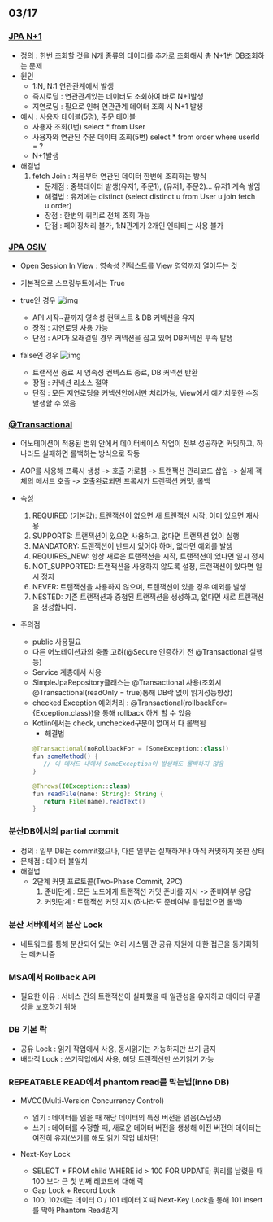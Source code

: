 ## 03/17

### [JPA N+1](https://velog.io/@sweet_sumin/JPA-N1-%EC%9D%B4%EC%8A%88%EB%8A%94-%EB%AC%B4%EC%97%87%EC%9D%B4%EA%B3%A0-%ED%95%B4%EA%B2%B0%EC%B1%85%EC%9D%80-%EB%AC%B4%EC%97%87%EC%9D%B8%EA%B0%80%EC%9A%94)
 - 정의 : 한번 조회할 것을 N개 종류의 데이터를 추가로 조회해서 총 N+1번 DB조회하는 문제
 - 원인
   - 1:N, N:1 연관관계에서 발생
   - 즉시로딩 : 연관관계있는 데이터도 조회하여 바로 N+1발생
   - 지연로딩 : 필요로 인해 연관관계 데이터 조회 시 N+1 발생
 - 예시 : 사용자 테이블(5명), 주문 테이블
   - 사용자 조회(1번) select * from User
   - 사용자와 연관된 주문 데이터 조회(5번) select * from order where userId = ?
   - N+1발생
 - 해결법
   1. fetch Join : 처음부터 연관된 데이터 한번에 조회하는 방식
      - 문제점 : 중복데이터 발생(유저1, 주문1), (유저1, 주문2)... 유저1 계속 쌓임
      - 해결법 : 유저에는 distinct (select distinct u from User u join fetch u.order)
      - 장점 : 한번의 쿼리로 전체 조회 가능
      - 단점 : 페이징처리 불가, 1:N관계가 2개인 엔티티는 사용 불가

### [JPA OSIV](https://hstory0208.tistory.com/entry/SpringJPA-OSIV-%EC%A0%84%EB%9E%B5%EC%9D%B4%EB%9E%80-%EC%96%B8%EC%A0%9C-%EC%82%AC%EC%9A%A9%ED%95%B4%EC%95%BC-%ED%95%A0%EA%B9%8C)
- Open Session In View : 영속성 컨텍스트를 View 영역까지 열어두는 것
- 기본적으로 스프링부트에서는 True

- true인 경우
![img](https://img1.daumcdn.net/thumb/R1280x0/?scode=mtistory2&fname=https%3A%2F%2Fblog.kakaocdn.net%2Fdn%2FdNhmS8%2FbtskiABFOGa%2FkgfDsLBDBvtE2CNyghK17K%2Fimg.png)
   - API 시작~끝까지 영속성 컨텍스트 & DB 커넥션을 유지
   - 장점 : 지연로딩 사용 가능
   - 단점 : API가 오래걸릴 경우 커넥션을 잡고 있어 DB커넥션 부족 발생

- false인 경우
![img](https://img1.daumcdn.net/thumb/R1280x0/?scode=mtistory2&fname=https%3A%2F%2Fblog.kakaocdn.net%2Fdn%2FcMbAvr%2FbtskAFH5ptJ%2FLO3VQqpaNc5kTpIYnifOd1%2Fimg.png)
   - 트랜잭션 종료 시 영속성 컨텍스트 종료, DB 커넥션 반환
   - 장점 : 커넥션 리소스 절약
   - 단점 : 모든 지연로딩을 커넥션안에서만 처리가능, View에서 예기치못한 수정발생할 수 있음

### [@Transactional](https://medium.com/gdgsongdo/transactional-%EB%B0%94%EB%A5%B4%EA%B2%8C-%EC%95%8C%EA%B3%A0-%EC%82%AC%EC%9A%A9%ED%95%98%EA%B8%B0-7b0105eb5ed6)
 - 어노테이션이 적용된 범위 안에서 데이터베이스 작업이 전부 성공하면 커밋하고, 하나라도 실패하면 롤백하는 방식으로 작동
 - AOP를 사용해 프록시 생성 -> 호출 가로챔 -> 트랜잭션 관리코드 삽입 -> 실제 객체의 메서드 호출 -> 호출완료되면 프록시가 트랜잭션 커밋, 롤백 

 - 속성
   1. REQUIRED (기본값): 트랜잭션이 없으면 새 트랜잭션 시작, 이미 있으면 재사용
   2. SUPPORTS: 트랜잭션이 있으면 사용하고, 없다면 트랜잭션 없이 실행
   3. MANDATORY: 트랜잭션이 반드시 있어야 하며, 없다면 예외를 발생
   4. REQUIRES_NEW: 항상 새로운 트랜잭션을 시작, 트랜잭션이 있다면 일시 정지
   5. NOT_SUPPORTED: 트랜잭션을 사용하지 않도록 설정, 트랜잭션이 있다면 일시 정지
   6. NEVER: 트랜잭션을 사용하지 않으며, 트랜잭션이 있을 경우 예외를 발생
   7. NESTED: 기존 트랜잭션과 중첩된 트랜잭션을 생성하고, 없다면 새로 트랜잭션을 생성합니다.

 - 주의점
   - public 사용필요
   - 다른 어노테이션과의 충돌 고려(@Secure 인증하기 전 @Transactional 실행 등)
   - Service 계층에서 사용
   - SimpleJpaRepository클래스는 @Transactional 사용(조회시 @Transactional(readOnly = true)통해 DB락 없이 읽기성능향상)
   - checked Exception 예외처리 : @Transactional(rollbackFor={Exception.class})을 통해 rollback 하게 할 수 있음
   - Kotlin에서는 check, unchecked구분이 없어서 다 롤백됨
      - 해결법 
      ```java
      @Transactional(noRollbackFor = [SomeException::class])
      fun someMethod() {
         // 이 메서드 내에서 SomeException이 발생해도 롤백하지 않음
      }

      @Throws(IOException::class)
      fun readFile(name: String): String {
         return File(name).readText()
      }
      ```

### 분산DB에서의 partial commit
- 정의 : 일부 DB는 commit했으나, 다른 일부는 실패하거나 아직 커밋하지 못한 상태
- 문제점 : 데이터 불일치
- 해결법
   - 2단계 커밋 프로토콜(Two-Phase Commit, 2PC) 
      1. 준비단계 : 모든 노드에게 트랜잭션 커밋 준비를 지시 -> 준비여부 응답
      2. 커밋단계 : 트랜잭션 커밋 지시(하나라도 준비여부 응답없으면 롤백)

### 분산 서버에서의 분산 Lock
- 네트워크를 통해 분산되어 있는 여러 시스템 간 공유 자원에 대한 접근을 동기화하는 메커니즘

### MSA에서 Rollback API
- 필요한 이유 : 서비스 간의 트랜잭션이 실패했을 때 일관성을 유지하고 데이터 무결성을 보호하기 위해

### DB 기본 락
 - 공유 Lock : 읽기 작업에서 사용, 동시읽기는 가능하지만 쓰기 금지
 - 배타적 Lock : 쓰기작업에서 사용, 해당 트랜잭션만 쓰기읽기 가능

### REPEATABLE READ에서 phantom read를 막는법(inno DB)
 - MVCC(Multi-Version Concurrency Control)
   - 읽기 : 데이터를 읽을 때 해당 데이터의 특정 버전을 읽음(스냅샷)
   - 쓰기 : 데이터를 수정할 때, 새로운 데이터 버전을 생성해 이전 버전의 데이터는 여전히 유지(쓰기를 해도 읽기 작업 비차단)

 - Next-Key Lock
   - SELECT * FROM child WHERE id > 100 FOR UPDATE; 쿼리를 날렸을 때 100 보다 큰 첫 번째 레코드에 대해 락
   - Gap Lock + Record Lock
   - 100, 102에는 데이터 O / 101 데이터 X 때 Next-Key Lock을 통해 101 insert를 막아 Phantom Read방지